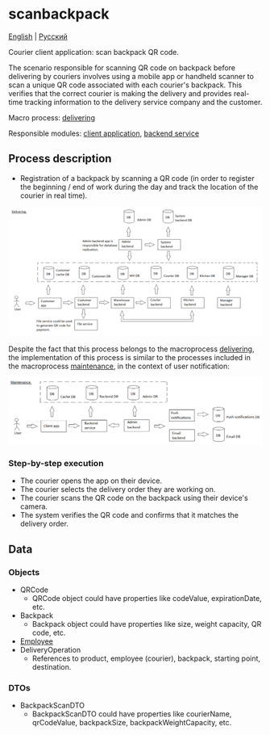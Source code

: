 # scanbackpack

[English](scanbackpack.md) | [Русский](scanbackpack.ru.md)

Courier client application: scan backpack QR code.

The scenario responsible for scanning QR code on backpack before delivering by couriers involves using a mobile app or handheld scanner to scan a unique QR code associated with each courier's backpack. 
This verifies that the correct courier is making the delivery and provides real-time tracking information to the delivery service company and the customer.

Macro process: [delivering](../../macroprocesses/delivering.md)

Responsible modules: [client application](../../frontend/courierclient.md), [backend service](../../backend/courierbackend.md)

## Process description

- Registration of a backpack by scanning a QR code (in order to register the beginning / end of work during the day and track the location of the courier in real time).

![delivering_overall](../../img/delivering_overall.png)

Despite the fact that this process belongs to the macroprocess [delivering](../../macroprocesses/delivering.ru.md), the implementation of this process is similar to the processes included in the macroprocess [maintenance](../../macroprocesses/maintenance.ru.md), in the context of user notification:

![maintenance_overall](../../img/maintenance_overall.png)

### Step-by-step execution

- The courier opens the app on their device.
- The courier selects the delivery order they are working on.
- The courier scans the QR code on the backpack using their device's camera.
- The system verifies the QR code and confirms that it matches the delivery order.

## Data 

### Objects

- QRCode
    - QRCode object could have properties like codeValue, expirationDate, etc. 
- Backpack
    - Backpack object could have properties like size, weight capacity, QR code, etc. 
- [Employee](https://github.com/alexeysp11/workflow-lib/blob/main/docs/Models/Business/InformationSystem/Employee.md)
- DeliveryOperation
    - References to product, employee (courier), backpack, starting point, destination.

### DTOs

- BackpackScanDTO
    - BackpackScanDTO could have properties like courierName, qrCodeValue, backpackSize, backpackWeightCapacity, etc.
